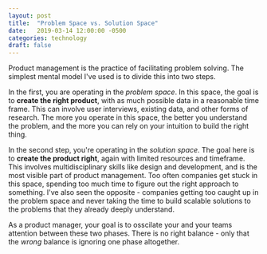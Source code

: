 ```yaml
---
layout: post
title:  "Problem Space vs. Solution Space"
date:   2019-03-14 12:00:00 -0500
categories: technology
draft: false
---
```


Product management is the practice of facilitating problem solving. The simplest mental model I've used is to divide this into two steps.

In the first, you are operating in the _problem space_. In this space, the goal is to **create the right product**, with as much possible data in a reasonable time frame. This can involve user interviews, existing data, and other forms of research. The more you operate in this space, the better you understand the problem, and the more you can rely on your intuition to build the right thing.

In the second step, you're operating in the _solution space_. The goal here is to **create the product right**, again with limited resources and timeframe. This involves multidisciplinary skills like design and development, and is the most visible part of product management. Too often companies get stuck in this space, spending too much time to figure out the right approach to something. I've also seen the opposite - companies getting too caught up in the problem space and never taking the time to build scalable solutions to the problems that they already deeply understand.

As a product manager, your goal is to osscilate your and your teams attention between these two phases. There is no right balance - only that the _wrong_ balance is ignoring one phase altogether.